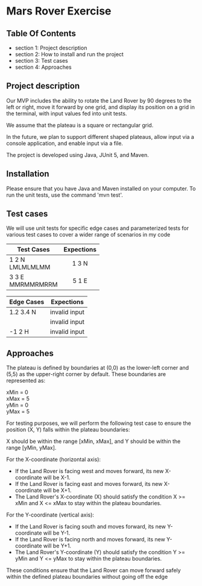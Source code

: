 # Mars Rover Exercise

## Table Of Contents
*  section 1: Project description
*  section 2: How to install and run the project
*  section 3: Test cases
*  section 4: Approaches 

## Project description

Our MVP includes the ability to rotate the Land Rover by 90 degrees to the left or right, move it forward by one grid, and display its position on a grid in the terminal, with input values fed into unit tests.

We assume that the plateau is a square or rectangular grid.

In the future, we plan to support different shaped plateaus, allow input via a console application, and enable input via a file.

The project is developed using Java, JUnit 5, and Maven.

## Installation

Please ensure that you have Java and Maven installed on your computer. To run the unit tests, use the command 'mvn test'.

## Test cases

We will use unit tests for specific edge cases and parameterized tests for various test cases to cover a wider range of scenarios in my code

| Test Cases                  | Expections |
|-----------------------------|:----------:|
| 1 2 N<br/>LMLMLMLMM         |  1 3 N     |
| 3 3 E<br/>MMRMMRMRRM        |   5 1 E    |


| Edge Cases |    Expections     |
|------------|:-----------------:|
| 1.2 3.4 N  |   invalid input   |
|            |   invalid input   |
| -1 2 H     |   invalid input   |

## Approaches

The plateau is defined by boundaries at (0,0) as the lower-left corner and (5,5) as the upper-right corner by default. These boundaries are represented as:

xMin = 0<br/>
xMax = 5<br/>
yMin = 0<br/>
yMax = 5<br/>

For testing purposes, we will perform the following test case to ensure the position (X, Y) falls within the plateau boundaries:

X should be within the range [xMin, xMax], and Y should be within the range [yMin, yMax].

For the X-coordinate (horizontal axis):

*  If the Land Rover is facing west and moves forward, its new X-coordinate will be X-1.
*  If the Land Rover is facing east and moves forward, its new X-coordinate will be X+1.
*  The Land Rover's X-coordinate (X) should satisfy the condition X >= xMin and X <= xMax to stay within the plateau boundaries.

For the Y-coordinate (vertical axis):

*  If the Land Rover is facing south and moves forward, its new Y-coordinate will be Y-1.
*  If the Land Rover is facing north and moves forward, its new Y-coordinate will be Y+1.
*  The Land Rover's Y-coordinate (Y) should satisfy the condition Y >= yMin and Y <= yMax to stay within the plateau boundaries.

These conditions ensure that the Land Rover can move forward safely within the defined plateau boundaries without going off the edge